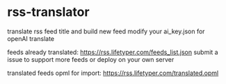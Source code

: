 # rss-translator
translate rss feed title and build new feed
modify your ai_key.json for openAI translate

feeds already translated:
https://rss.lifetyper.com/feeds_list.json
submit a issue to support more feeds or deploy on your own server

translated feeds opml for import:
https://rss.lifetyper.com/translated.opml
